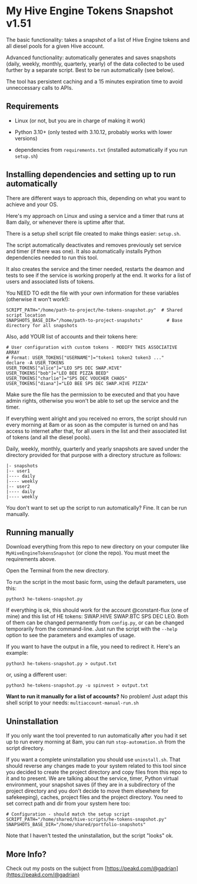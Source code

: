 # My Hive Engine Tokens Snapshot v1.51

The basic functionality: takes a snapshot of a list of Hive Engine tokens and all diesel pools for a given Hive account.

Advanced functionality: automatically generates and saves snapshots (daily, weekly, monthly, quarterly, yearly) of the data collected to be used further by a separate script. Best to be run automatically (see below).

The tool has persistent caching and a 15 minutes expiration time to avoid unneccessary calls to APIs.

## Requirements

* Linux (or not, but you are in charge of making it work)

* Python 3.10+ (only tested with 3.10.12, probably works with lower versions)

* dependencies from `requirements.txt` (installed automatically if you run `setup.sh`)

## Installing dependencies and setting up to run automatically

There are different ways to approach this, depending on what you want to achieve and your OS.

Here's my approach on Linux and using a service and a timer that runs at 8am daily, or whenever there is uptime after that.

There is a setup shell script file created to make things easier: `setup.sh`.

The script automatically deactivates and removes previously set service and timer (if there was one). It also  automatically installs Python dependencies needed to run this tool.

It also creates the service and the timer needed, restarts the deamon and tests to see if the service is working properly at the end. It works for a list of users and associated lists of tokens.

You NEED TO edit the file with your own information for these variables (otherwise it won't work!):
```
SCRIPT_PATH="/home/path-to-project/he-tokens-snapshot.py"  # Shared script location
SNAPSHOTS_BASE_DIR="/home/path-to-project-snapshots"         # Base directory for all snapshots
```

Also, add YOUR list of accounts and their tokens here:
```
# User configuration with custom tokens - MODIFY THIS ASSOCIATIVE ARRAY
# Format: USER_TOKENS["USERNAME"]="token1 token2 token3 ..."
declare -A USER_TOKENS
USER_TOKENS["alice"]="LEO SPS DEC SWAP.HIVE"
USER_TOKENS["bob"]="LEO BEE PIZZA BEED"
USER_TOKENS["charlie"]="SPS DEC VOUCHER CHAOS"
USER_TOKENS["diana"]="LEO BEE SPS DEC SWAP.HIVE PIZZA"
```

Make sure the file has the permission to be executed and that you have admin rights, otherwise you won't be able to set up the service and the timer.

If everything went alright and you received no errors, the script should run every morning at 8am or as soon as the computer is turned on and has access to internet after that, for all users in the list and their associated list of tokens (and all the diesel pools).

Daily, weekly, monthly, quarterly and yearly snapshots are saved under the directory provided for that purpose with a directory structure as follows:
```
|- snapshots
|-- user1
|---- daily
|---- weekly
|-- user2 
|---- daily
|---- weekly
```

You don't want to set up the script to run automatically? Fine. It can be run manually.

## Running manually

Download everything from this repo to new directory on your computer like `MyHiveEngineTokensSnapshot` (or clone the repo). You must meet the requirements above.

Open the Terminal from the new directory.

To run the script in the most basic form, using the default parameters, use this:

`python3 he-tokens-snapshot.py`

If everything is ok, this should work for the account @constant-flux (one of mine) and this list of HE tokens: SWAP.HIVE SWAP.BTC SPS DEC LEO. Both of them can be changed permanently from `config.py`, or can be changed temporarily from the command-line. Just run the script with the `--help` option to see the parameters and examples of usage.

If you want to have the output in a file, you need to redirect it. Here's an example:

`python3 he-tokens-snapshot.py > output.txt`

or, using a different user:

`python3 he-tokens-snapshot.py -u spinvest > output.txt`

**Want to run it manually for a list of accounts?** No problem! Just adapt this shell script to your needs: `multiaccount-manual-run.sh`

## Uninstallation

If you only want the tool prevented to run automatically after you had it set up to run every morning at 8am, you can run `stop-automation.sh` from the script directory.

If you want a complete uninstallation you should use `uninstall.sh`. That should reverse any changes made to your system related to this tool since you decided to create the project directory and copy files from this repo to it and to present. We are talking about the service, timer, Python virtual environment, your snapshot saves (if they are in a subdirectory of the project directory and you don't decide to move them elsewhere for safekeeping), caches, project files and the project directory.  You need to set correct path and dir from your system here too:
```
# Configuration - should match the setup script
SCRIPT_PATH="/home/shared/hive-scripts/he-tokens-snapshot.py"
SNAPSHOTS_BASE_DIR="/home/shared/portfolio-snapshots"
```

Note that I haven't tested the uninstallation, but the script "looks" ok.

## More Info?

Check out my posts on the subject from [https://peakd.com/@gadrian](https://peakd.com/@gadrian)


